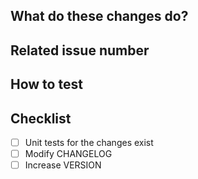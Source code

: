 <!--  **WIP-** prefix in title if still work in progress -->

## What do these changes do?

<!-- Please give a short brief about these changes. -->

## Related issue number

<!-- Please add #issues -->


## How to test

<!-- Please explain how this can be tested. Also state wether this PR needs a full rebuild, database changes, etc. -->


## Checklist

- [ ] Unit tests for the changes exist
- [ ] Modify CHANGELOG
- [ ] Increase VERSION
